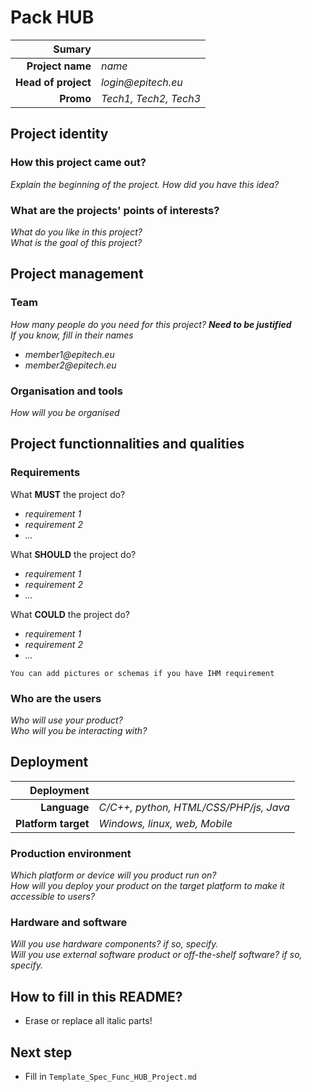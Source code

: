 # Pack HUB
|Sumary||
|---:|:---|
|**Project name**|_name_|
|**Head of project**|_login@epitech.eu_|
|**Promo**|_Tech1, Tech2, Tech3_|

## Project identity
### How this project came out?
_Explain the beginning of the project. How did you have this idea?_<br/>

### What are the projects' points of interests?
_What do you like in this project?_<br/>
_What is the goal of this project?_<br/>

## Project management
### Team
_How many people do you need for this project? **Need to be justified**_<br/>
_If you know, fill in their names_<br/>
* _member1@epitech.eu_
* _member2@epitech.eu_

### Organisation and tools
_How will you be organised_ 

## Project functionnalities and qualities
### Requirements
What **MUST** the project do?<br/>
* _requirement 1_
* _requirement 2_
* _..._

What **SHOULD** the project do?<br/>
* _requirement 1_
* _requirement 2_
* _..._

What **COULD** the project do?<br/>
* _requirement 1_
* _requirement 2_
* _..._

`You can add pictures or schemas if you have IHM requirement`

### Who are the users
_Who will use your product?_<br/>
_Who will you be interacting with?_<br/>

## Deployment
|Deployment||
|---:|:---|
|**Language**|_C/C++, python, HTML/CSS/PHP/js, Java_|
|**Platform target**|_Windows, linux, web, Mobile_|

### Production environment
_Which platform or device will you product run on?_<br/>
_How will you deploy your product on the target platform to make it accessible to users?_<br/>

### Hardware and software
_Will you use hardware components? if so, specify._<br/>
_Will you use external software product or off-the-shelf software? if so, specify._<br/>

## How to fill in this README?
 - Erase or replace all italic parts!

## Next step
 - Fill in `Template_Spec_Func_HUB_Project.md`
